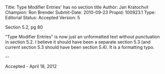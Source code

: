 Title:       Type Modifier Entries' has no section title
Author:      Jan Kratochvil
Champion:    Ron Brender
Submit-Date: 2010-09-23
Propid:      100923.1
Type:        Editorial
Status:      Accepted
Version:     5

Section 5.2, pg 80

"Type Modifier Entries" is now just an unformatted text without punctuation in section 5.2.
I believe it should have been a separate section 5.3 (and current section 5.3 should have been section 5.4).
It is a formatting typo.

--

Accepted - April 18, 2012

